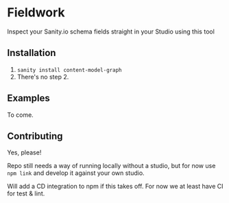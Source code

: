 # Fieldwork

Inspect your Sanity.io schema fields straight in your Studio using this tool

## Installation

1. `sanity install content-model-graph`
2. There's no step 2.

## Examples

To come.

## Contributing

Yes, please!

Repo still needs a way of running locally without a studio, but for now use `npm link` and develop it against your own studio.

Will add a CD integration to npm if this takes off. For now we at least have CI for test & lint.
